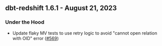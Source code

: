 ## dbt-redshift 1.6.1 - August 21, 2023

### Under the Hood

- Update flaky MV tests to use retry logic to avoid "cannot open relation with OID" error ([#569](https://github.com/dbt-labs/dbt-redshift/issues/569))
